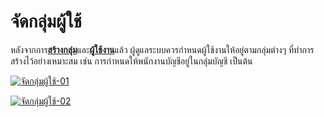 # จัดกลุ่มผู้ใช้

หลังจากการ[**สร้างกลุ่ม**](http://www.smlaccount.com/manual/?page_id=1308)และ[**ผู้ใช้งาน**](http://www.smlaccount.com/manual/?page_id=1303)แล้ว
ผู้ดูแลระบบควรกำหนดผู้ใช้งานให้อยู่ตามกลุ่มต่างๆ ที่ทำการสร้างไว้อย่างเหมาะสม
เช่น การกำหนดให้พนักงานบัญชีอยู่ในกลุ่มบัญชี เป็นต้น

[![จัดกลุ่มผู้ใช้-01](http://www.smlaccount.com/manual/wp-content/uploads/2017/11/จัดกลุ่มผู้ใช้-01.jpg)](http://www.smlaccount.com/manual/wp-content/uploads/2017/11/จัดกลุ่มผู้ใช้-01.jpg)

[![จัดกลุ่มผู้ใช้-02](http://www.smlaccount.com/manual/wp-content/uploads/2017/11/จัดกลุ่มผู้ใช้-02.jpg)](http://www.smlaccount.com/manual/wp-content/uploads/2017/11/จัดกลุ่มผู้ใช้-02.jpg)





